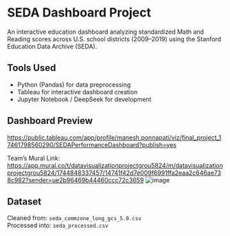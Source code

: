 # SEDA Dashboard Project

An interactive education dashboard analyzing standardized Math and Reading scores across U.S. school districts (2009–2019) using the Stanford Education Data Archive (SEDA).

## Tools Used
- Python (Pandas) for data preprocessing
- Tableau for interactive dashboard creation
- Jupyter Notebook / DeepSeek for development

## Dashboard Preview
https://public.tableau.com/app/profile/manesh.ponnapati/viz/final_project_17461798560290/SEDAPerformanceDashboard?publish=yes

Team’s Mural Link:
https://app.mural.co/t/datavisualizationprojectgrou5824/m/datavisualizationprojectgrou5824/1744848337457/14741f42d7e009f6991ffa2eaa2c646ae738c982?sender=ue2b96469b44460ccc72c3659
![image](https://github.com/user-attachments/assets/37a6c06b-81e3-4b77-844e-216b6d652556)


## Dataset
Cleaned from: `seda_commzone_long_gcs_5.0.csv`  
Processed into: `seda_processed.csv`
